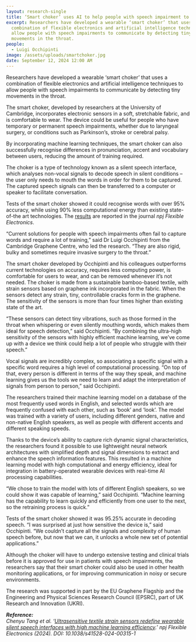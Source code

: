 ```yaml
---
layout: research-single
title: ‘Smart choker’ uses AI to help people with speech impairment to communicate
excerpt: Researchers have developed a wearable ‘smart choker’ that uses a
  combination of flexible electronics and artificial intelligence techniques to
  allow people with speech impairments to communicate by detecting tiny
  movements in the throat.
people:
  - Luigi Occhipinti
image: /assets/uploads/smartchoker.jpg
date: September 12, 2024 12:00 AM
---
```

Researchers have developed a wearable ‘smart choker’ that uses a combination of flexible electronics and artificial intelligence techniques to allow people with speech impairments to communicate by detecting tiny movements in the throat.

The smart choker, developed by researchers at the University of Cambridge, incorporates electronic sensors in a soft, stretchable fabric, and is comfortable to wear. The device could be useful for people who have temporary or permanent speech impairments, whether due to laryngeal surgery, or conditions such as Parkinson’s, stroke or cerebral palsy.

By incorporating machine learning techniques, the smart choker can also successfully recognise differences in pronunciation, accent and vocabulary between users, reducing the amount of training required.

The choker is a type of technology known as a silent speech interface, which analyses non-vocal signals to decode speech in silent conditions – the user only needs to mouth the words in order for them to be captured. The captured speech signals can then be transferred to a computer or speaker to facilitate conversation.

Tests of the smart choker showed it could recognise words with over 95% accuracy, while using 90% less computational energy than existing state-of-the art technologies. The [results](https://www.nature.com/articles/s41528-024-00315-1) are reported in the journal *npj Flexible Electronics*.

“Current solutions for people with speech impairments often fail to capture words and require a lot of training,” said Dr Luigi Occhipinti from the Cambridge Graphene Centre, who led the research. “They are also rigid, bulky and sometimes require invasive surgery to the throat.”

The smart choker developed by Occhipinti and his colleagues outperforms current technologies on accuracy, requires less computing power, is comfortable for users to wear, and can be removed whenever it’s not needed. The choker is made from a sustainable bamboo-based textile, with strain sensors based on graphene ink incorporated in the fabric. When the sensors detect any strain, tiny, controllable cracks form in the graphene. The sensitivity of the sensors is more than four times higher than existing state of the art.

“These sensors can detect tiny vibrations, such as those formed in the throat when whispering or even silently mouthing words, which makes them ideal for speech detection,” said Occhipinti. “By combining the ultra-high sensitivity of the sensors with highly efficient machine learning, we’ve come up with a device we think could help a lot of people who struggle with their speech.”

Vocal signals are incredibly complex, so associating a specific signal with a specific word requires a high level of computational processing. “On top of that, every person is different in terms of the way they speak, and machine learning gives us the tools we need to learn and adapt the interpretation of signals from person to person,” said Occhipinti.

The researchers trained their machine learning model on a database of the most frequently used words in English, and selected words which are frequently confused with each other, such as ‘book’ and ‘look’. The model was trained with a variety of users, including different genders, native and non-native English speakers, as well as people with different accents and different speaking speeds.

Thanks to the device’s ability to capture rich dynamic signal characteristics, the researchers found it possible to use lightweight neural network architectures with simplified depth and signal dimensions to extract and enhance the speech information features. This resulted in a machine learning model with high computational and energy efficiency, ideal for integration in battery-operated wearable devices with real-time AI processing capabilities.

“We chose to train the model with lots of different English speakers, so we could show it was capable of learning,” said Occhipinti. “Machine learning has the capability to learn quickly and efficiently from one user to the next, so the retraining process is quick.”

Tests of the smart choker showed it was 95.25% accurate in decoding speech. “I was surprised at just how sensitive the device is,” said Occhipinti. “We couldn’t capture all the signals and complexity of human speech before, but now that we can, it unlocks a whole new set of potential applications.”

Although the choker will have to undergo extensive testing and clinical trials before it is approved for use in patients with speech impairments, the researchers say that their smart choker could also be used in other health monitoring applications, or for improving communication in noisy or secure environments.

The research was supported in part by the EU Graphene Flagship and the Engineering and Physical Sciences Research Council (EPSRC), part of UK Research and Innovation (UKRI).

***Reference:**\
Chenyu Tang et al. ‘[Ultrasensitive textile strain sensors redefine wearable silent speech interfaces with high machine learning efficiency](https://www.nature.com/articles/s41528-024-00315-1).’ npj Flexible Electronics (2024). DOI: 10.1038/s41528-024-00315-1*
